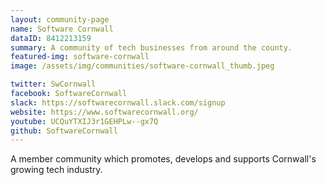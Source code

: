 ```yaml
---
layout: community-page
name: Software Cornwall
dataID: 8412213159
summary: A community of tech businesses from around the county.
featured-img: software-cornwall
image: /assets/img/communities/software-cornwall_thumb.jpeg

twitter: SwCornwall
facebook: SoftwareCornwall
slack: https://softwarecornwall.slack.com/signup
website: https://www.softwarecornwall.org/
youtube: UCQuYTXIJ3r1GEHPLw--gx7Q
github: SoftwareCornwall
---
```

A member community which promotes, develops and supports  Cornwall's
growing tech industry.
